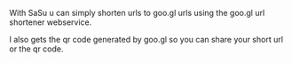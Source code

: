 With SaSu u can simply shorten urls to goo.gl urls using the goo.gl url shortener webservice.

I also gets the qr code generated by goo.gl so you can share your short url or the qr code.